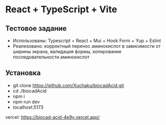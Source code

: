 # React + TypeScript + Vite

## Тестовое задание

-  Использованы: Typescript + React + Mui + Hook Form + Yup + Eslint
-  Реализовано: корректный перенос аминокислот в зависимости от ширины экрана, валидация формы, копирование последовательности аминокислот

## Установка

-  git clone https://github.com/Xuchaku/biocadAcid.git
-  cd ./biocadAcid
-  npm i
-  npm run dev
-  localhost:5173

vercel: https://biocad-acid-4e9y.vercel.app/
